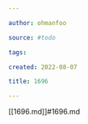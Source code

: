```yaml
---

author: ohmanfoo

source: #todo

tags: 

created: 2022-08-07

title: 1696

---
```

[[1696.md]]#1696.md
